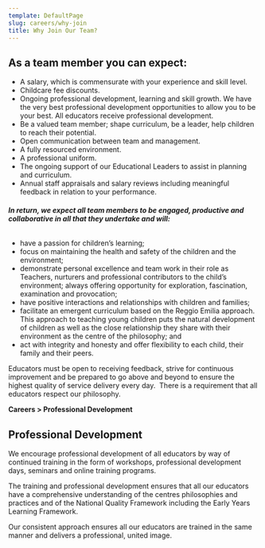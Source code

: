 ```yaml
---
template: DefaultPage
slug: careers/why-join
title: Why Join Our Team?
---
```

## As a team member you can expect:

* A salary, which is commensurate with your experience and skill level.
* Childcare fee discounts.
* Ongoing professional development, learning and skill growth. We have the very best professional development opportunities to allow you to be your best. All educators receive professional development.
* Be a valued team member; shape curriculum, be a leader, help children to reach their potential.
* Open communication between team and management.
* A fully resourced environment.
* A professional uniform.
* The ongoing support of our Educational Leaders to assist in planning and curriculum.
* Annual staff appraisals and salary reviews including meaningful feedback in relation to your performance.

###### **In return, we expect all team members to be engaged, productive and collaborative in all that they undertake and will:**

* have a passion for children’s learning; 
* focus on maintaining the health and safety of the children and the environment;
* demonstrate personal excellence and team work in their role as Teachers, nurturers and professional contributors to the child’s environment; always offering opportunity for exploration, fascination, examination and provocation;
* have positive interactions and relationships with children and families;
* facilitate an emergent curriculum based on the Reggio Emilia approach. This approach to teaching young children puts the natural development of children as well as the close relationship they share with their environment as the centre of the philosophy; and 
* act with integrity and honesty and offer flexibility to each child, their family and their peers. 

Educators must be open to receiving feedback, strive for continuous improvement and be prepared to go above and beyond to ensure the highest quality of service delivery every day.  There is a requirement that all educators respect our philosophy.

**Careers > Professional Development**

## Professional Development

We encourage professional development of all educators by way of continued training in the form of workshops, professional development days, seminars and online training programs.

The training and professional development ensures that all our educators have a comprehensive understanding of the centres philosophies and practices and of the National Quality Framework including the Early Years Learning Framework.

Our consistent approach ensures all our educators are trained in the same manner and delivers a professional, united image.

